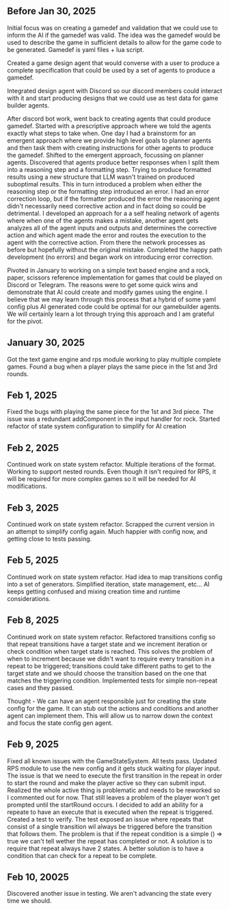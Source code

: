 ## Before Jan 30, 2025 ##
Initial focus was on creating a gamedef and validation that we could use to inform the AI if the gamedef was valid.  The idea was the gamedef would be used to describe the game in sufficient details to allow for the game code to be generated.  Gamedef is yaml files + lua script.

Created a game design agent that would converse with a user to produce a complete specification that could be used by a set of agents to produce a gamedef.

Integrated design agent with Discord so our discord members could interact with it and start producing designs that we could use as test data for game builder agents.

After discord bot work, went back to creating agents that could produce gamedef.  Started with a prescriptive approach where we told the agents exactly what steps to take when.  One day I had a brainstorm for an emergent approach where we provide high level goals to planner agents and then task them with creating instructions for other agents to produce the gamedef.  Shifted to the emergent approach, focussing on planner agents.  Discovered that agents produce better responses when I split them into a reasoning step and a formatting step.  Trying to produce formatted results using a new structure that LLM wasn't trained on produced suboptimal results.  This in turn introduced a problem when either the reasoning step or the formatting step introduced an error.  I had an error correction loop, but if the formatter produced the error the reasoning agent didn't necessarily need corrective action and in fact doing so could be detrimental.   I developed an approach for a a self healing network of agents where when one of the agents makes a mistake, another agent gets analyzes all of the agent inputs and outputs and determines the corrective action and which agent made the error and routes the execution to the agent with the corrective action.  From there the network processes as before but hopefully without the original mistake.  Completed the happy path development (no errors) and began work on introducing error correction. 

Pivoted in January to working on a simple text based engine and a rock, paper, scissors reference implementation for games that could be played on Discord or Telegram.  The reasons were to get some quick wins and demonstrate that AI could create and modify games using the engine.  I believe that we may learn through this process that a hybrid of some yaml config plus AI generated code could be optimal for our gamebuilder agents.  We will certainly learn a lot through trying this approach and I am grateful for the pivot.

## January 30, 2025 ##
Got the text game engine and rps module working to play multiple complete games.  Found a bug when a player plays the same piece in the 1st and 3rd rounds.  

## Feb 1, 2025 ##
Fixed the bugs with playing the same piece for the 1st and 3rd piece.  The issue was a redundant addComponent in the input handler for rock.  Started refactor of state system configuration to simplify for AI creation

## Feb 2, 2025 ##
Continued work on state system refactor.  Multiple iterations of the format.  Working to support nested rounds.  Even though it isn't required for RPS, it will be required for more complex games so it will be needed for AI modifications.

## Feb 3, 2025 ##
Continued work on state system refactor.  Scrapped the current version in an attempt to simplify config again.  Much happier with config now, and getting close to tests passing.

## Feb 5, 2025 ##
Continued work on state system refactor.  Had idea to map transitions config into a set of generators.  Simplified iteration, state management, etc...  AI keeps getting confused and mixing creation time and runtime considerations.  

## Feb 8, 2025 ## 
Continued work on state system refactor.  Refactored transitions config so that repeat transitions have a target state and we increment iteration or check condition when target state is reached.  This solves the problem of when to increment because we didn't want to require every transition in a repeat to be triggered; transitions could take different paths to get to the target state and we should choose the transition based on the one that matches the triggering condition.  Implemented tests for simple non-repeat cases and they passed.
  
Thought - We can have an agent responsible just for creating the state config for the game.  It can stub out the actions and conditions and another agent can implement them.  This will allow us to narrow down the context and focus the state config gen agent.

## Feb 9, 2025 ##
Fixed all known issues with the GameStateSystem.  All tests pass.  Updated RPS module to use the new config and it gets stuck waiting for player input.  The issue is that we need to execute the first transition in the repeat in order to start the round and make the player active so they can submit input.  Realized the whole active thing is problematic and needs to be reworked so I commented out for now.  That still leaves a problem of the player won't get prompted until the startRound occurs.  I decided to add an ability for a repeate to have an execute that is executed when the repeat is triggered.  Created a test to verify.  The test exposed an issue where repeats that consist of a single transition wil always be triggered before the transition that follows them.  The problem is that if the repeat condition is a simple () => true we can't tell wether the repeat has completed or not.  A solution is to require that repeat always have 2 states.  A better solution is to have a condition that can check for a repeat to be complete.  

## Feb 10, 20025 ##
Discovered another issue in testing.  We aren't advancing the state every time we should.



